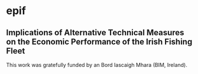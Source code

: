 # epif
## Implications of Alternative Technical Measures on the Economic Performance of the Irish Fishing Fleet

This work was gratefully funded by an Bord Iascaigh Mhara (BIM, Ireland).
